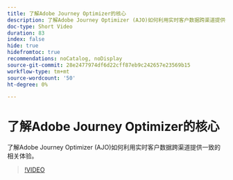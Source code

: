 ```yaml
---
title: 了解Adobe Journey Optimizer的核心
description: 了解Adobe Journey Optimizer (AJO)如何利用实时客户数据跨渠道提供一致的相关体验。
doc-type: Short Video
duration: 83
index: false
hide: true
hidefromtoc: true
recommendations: noCatalog, noDisplay
source-git-commit: 28e2477974df6d22cff87eb9c242657e23569b15
workflow-type: tm+mt
source-wordcount: '50'
ht-degree: 0%

---
```



# 了解Adobe Journey Optimizer的核心

了解Adobe Journey Optimizer (AJO)如何利用实时客户数据跨渠道提供一致的相关体验。

<!-- 62_S522_3442522_82_understanding-the-core-of-adobe-journey-optimizer -->
>[!VIDEO](https://video.tv.adobe.com/v/3458249/?learn=on&enablevpops=true)
